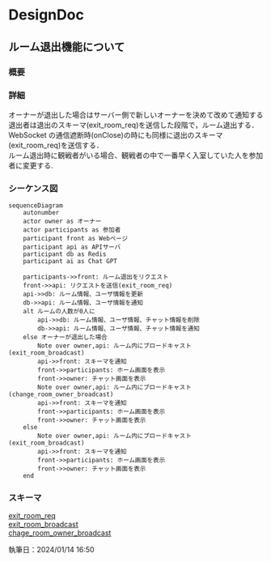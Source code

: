 # DesignDoc

## ルーム退出機能について

### 概要

### 詳細

オーナーが退出した場合はサーバー側で新しいオーナーを決めて改めて通知する  
退出者は退出のスキーマ(exit_room_req)を送信した段階で，ルーム退出する．WebSocket の通信遮断時(onClose)の時にも同様に退出のスキーマ(exit_room_req)を送信する．  
ルーム退出時に観戦者がいる場合、観戦者の中で一番早く入室していた人を参加者に変更する.

### シーケンス図

```mermaid
sequenceDiagram
    autonumber
    actor owner as オーナー
    actor participants as 参加者
    participant front as Webページ
    participant api as APIサーバ
    participant db as Redis
    participant ai as Chat GPT

    participants->>front: ルーム退出をリクエスト
    front->>api: リクエストを送信(exit_room_req)
    api->>db: ルーム情報、ユーザ情報を更新
    db->>api: ルーム情報、ユーザ情報を通知
    alt ルームの人数が0人に
        api->>db: ルーム情報、ユーザ情報、チャット情報を削除
        db->>api: ルーム情報、ユーザ情報、チャット情報を通知
    else オーナーが退出した場合
        Note over owner,api: ルーム内にブロードキャスト(exit_room_broadcast)
        api->>front: スキーマを通知
        front->>participants: ホーム画面を表示
        front->>owner: チャット画面を表示
        Note over owner,api: ルーム内にブロードキャスト(change_room_owner_broadcast)
        api->>front: スキーマを通知
        front->>participants: ホーム画面を表示
        front->>owner: チャット画面を表示
    else
        Note over owner,api: ルーム内にブロードキャスト(exit_room_broadcast)
        api->>front: スキーマを通知
        front->>participants: ホーム画面を表示
        front->>owner: チャット画面を表示
    end
```

### スキーマ

[exit_room_req](/docs/DesignDog/schema/03_ルーム退出/exit_room_req.json)  
[exit_room_broadcast](/docs/DesignDog/schema/03_ルーム退出/exit_room_broadcast.json)  
[chage_room_owner_broadcast](/docs/DesignDog/schema/03_ルーム退出/change_room_owner_broadcast.json)

執筆日：2024/01/14 16:50
